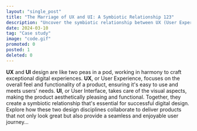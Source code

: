 ```yaml
---
layout: "single_post"
title: "The Marriage of UX and UI: A Symbiotic Relationship 123"
description: "Uncover the symbiotic relationship between UX (User Experience) and UI (User Interface) design and how they work in harmony to create exceptional digital experiences. 123213"
date: 2024-03-10
tag: "Case study"
image: "code.gif"
promoted: 0
posted: 1
deleted: 0
---
```


<p style="text-align: left;">
<strong>UX</strong> and <strong>UI</strong> design are like two peas in a pod, working in harmony to craft exceptional digital experiences. <strong>UX</strong>, or User Experience, focuses on the overall feel and functionality of a product, ensuring it's easy to use and meets users' needs. <strong>UI</strong>, or User Interface, takes care of the visual aspects, making the product aesthetically pleasing and functional. Together, they create a symbiotic relationship that's essential for successful digital design. Explore how these two design disciplines collaborate to deliver products that not only look great but also provide a seamless and enjoyable user journey...
</p>